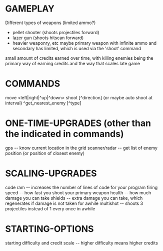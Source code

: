 # GAMEPLAY

Different types of weapons (limited ammo?)
- pellet shooter (shoots projectiles forward)
- lazer gun (shoots hitscan forward)
- heavier weaponry, etc
maybe primary weapon with infinite ammo and secondary has limited, which is used via the 'shoot' command

small amount of credits earned over time, with killing enemies being the primary way of earning credits and the way that scales late game

# COMMANDS

move <left|right|^up|^down>
shoot [^direction] (or maybe auto shoot at interval)
^get_nearest_enemy [^type]

# ONE-TIME-UPGRADES (other than the indicated in commands)

gps -- know current location in the grid
scanner/radar -- get list of enemy position (or position of closest enemy)

# SCALING-UPGRADES

code ram -- increases the number of lines of code for your program
firing speed -- how fast you shoot your primary weapon
health -- how much damage you can take
shields -- extra damage you can take, which regenerates if damage is not taken for awhile
multishot -- shoots 3 projectiles instead of 1 every once in awhile

# STARTING-OPTIONS

starting difficulty and credit scale -- higher difficulty means higher credits


